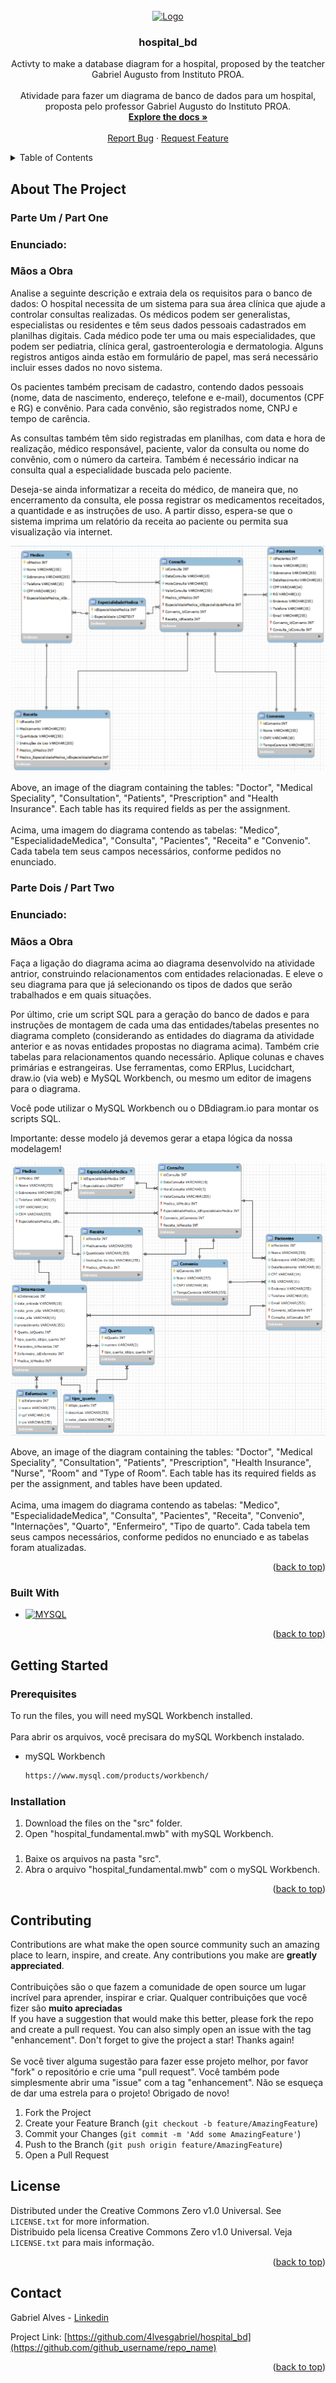 <!-- PROJECT LOGO -->
<br />
<div align="center">
  <a href="https://github.com/4lvesgabriel/hospital_bd">
    <img src="https://cdn.jsdelivr.net/gh/devicons/devicon/icons/mysql/mysql-original.svg" alt="Logo" width="80" height="80">
  </a>

<h3 align="center">hospital_bd</h3>

  <p align="center">
    Activty to make a database diagram for a hospital, proposed by the teatcher Gabriel Augusto from Instituto PROA.
    <br />
    <br />
    Atividade para fazer um diagrama de banco de dados para um hospital, proposta pelo professor Gabriel Augusto do Instituto PROA.
    <br />
    <a href="https://github.com/4lvesgabriel/hospital_bd"><strong>Explore the docs »</strong></a>
    <br />
    <br />
    <a href="https://github.com/4lvesgabriel/hospital_bd/issues">Report Bug</a>
    ·
    <a href="https://github.com/4lvesgabriel/hospital_bd/issues">Request Feature</a>
  </p>
</div>

<!-- TABLE OF CONTENTS -->
<details>
  <summary>Table of Contents</summary>
  <ol>
    <li>
      <a href="#about-the-project">About The Project</a>
      <ul>
        <li><a href="#built-with">Built With</a></li>
      </ul>
    </li>
    <li>
      <a href="#getting-started">Getting Started</a>
      <ul>
        <li><a href="#prerequisites">Prerequisites</a></li>
        <li><a href="#installation">Installation</a></li>
      </ul>
    </li>
    <li><a href="#contributing">Contributing</a></li>
    <li><a href="#license">License</a></li>
    <li><a href="#contact">Contact</a></li>
  </ol>
</details>


<!-- ABOUT THE PROJECT -->
## About The Project
### Parte Um / Part One
<h3>Enunciado:</h3>
<h3>Mãos a Obra</h3>
<p>Analise a seguinte descrição e extraia dela os requisitos para o banco de dados:
O hospital necessita de um sistema para sua área clínica que ajude a controlar consultas realizadas. Os médicos podem ser generalistas, especialistas ou residentes e têm seus dados pessoais cadastrados em planilhas digitais. Cada médico pode ter uma ou mais especialidades, que podem ser pediatria, clínica geral, gastroenterologia e dermatologia. Alguns registros antigos ainda estão em formulário de papel, mas será necessário incluir esses dados no novo sistema.

Os pacientes também precisam de cadastro, contendo dados pessoais (nome, data de nascimento, endereço, telefone e e-mail), documentos (CPF e RG) e convênio. Para cada convênio, são registrados nome, CNPJ e tempo de carência.

As consultas também têm sido registradas em planilhas, com data e hora de realização, médico responsável, paciente, valor da consulta ou nome do convênio, com o número da carteira. Também é necessário indicar na consulta qual a especialidade buscada pelo paciente.

Deseja-se ainda informatizar a receita do médico, de maneira que, no encerramento da consulta, ele possa registrar os medicamentos receitados, a quantidade e as instruções de uso. A partir disso, espera-se que o sistema imprima um relatório da receita ao paciente ou permita sua visualização via internet.</p>

![Project Screnshoot][project-screenshot]

Above, an image of the diagram containing the tables: "Doctor", "Medical Speciality", "Consultation", "Patients", "Prescription" and "Health Insurance". Each table has its required fields as per the assignment.
<br />
<br />
Acima, uma imagem do diagrama contendo as tabelas: "Medico", "EspecialidadeMedica", "Consulta", "Pacientes", "Receita" e "Convenio". Cada tabela tem seus campos necessários, conforme pedidos no enunciado.

### Parte Dois / Part Two

<h3>Enunciado:</h3>
<h3>Mãos a Obra</h3>
<p> Faça a ligação do diagrama acima ao diagrama desenvolvido na atividade antrior, construindo relacionamentos com entidades relacionadas. E eleve o seu diagrama para que já selecionando os tipos de dados que serão trabalhados e em quais situações. 

Por último, crie um script SQL para a geração do banco de dados e para instruções de montagem de cada uma das entidades/tabelas presentes no diagrama completo (considerando as entidades do diagrama da atividade anterior e as novas entidades propostas no diagrama acima). Também crie tabelas para relacionamentos quando necessário. Aplique colunas e chaves primárias e estrangeiras.
Use ferramentas, como ERPlus, Lucidchart, draw.io (via web) e MySQL Workbench, ou mesmo um editor de imagens para o diagrama. 

Você pode utilizar o MySQL Workbench ou o DBdiagram.io para montar os scripts SQL.

Importante: desse modelo já devemos gerar a etapa lógica da nossa modelagem!</p>

![Project Screnshoot2][project-screenshot-2]

Above, an image of the diagram containing the tables: "Doctor", "Medical Speciality", "Consultation", "Patients", "Prescription", "Health Insurance", "Nurse", "Room" and "Type of Room". Each table has its required fields as per the assignment, and tables have been updated.
<br />
<br />
Acima, uma imagem do diagrama contendo as tabelas: "Medico", "EspecialidadeMedica", "Consulta", "Pacientes", "Receita", "Convenio", "Internações", "Quarto", "Enfermeiro", "Tipo de quarto". Cada tabela tem seus campos necessários, conforme pedidos no enunciado e as tabelas foram atualizadas.


<p align="right">(<a href="#top">back to top</a>)</p>



### Built With

* [![MYSQL][mySQL]][mySQL-url]

<p align="right">(<a href="#top">back to top</a>)</p>

<!-- GETTING STARTED -->
## Getting Started

### Prerequisites

To run the files, you will need mySQL Workbench installed.
<br />
<br />
Para abrir os arquivos, você precisara do mySQL Workbench instalado.
<br />
* mySQL Workbench
  ```sh
  https://www.mysql.com/products/workbench/
  ```

### Installation

1. Download the files on the "src" folder.
2. Open "hospital_fundamental.mwb" with mySQL Workbench.

###

1. Baixe os arquivos na pasta "src".
2. Abra o arquivo "hospital_fundamental.mwb" com o mySQL Workbench.

<p align="right">(<a href="#top">back to top</a>)</p>

<!-- CONTRIBUTING -->
## Contributing

Contributions are what make the open source community such an amazing place to learn, inspire, and create. Any contributions you make are **greatly appreciated**.
<br />
<br />
Contribuições são o que fazem a comunidade de open source um lugar incrível para aprender, inspirar e criar. Qualquer contribuições que você fizer são **muito apreciadas**
<br />
If you have a suggestion that would make this better, please fork the repo and create a pull request. You can also simply open an issue with the tag "enhancement".
Don't forget to give the project a star! Thanks again!
<br />
<br />
Se você tiver alguma sugestão para fazer esse projeto melhor, por favor "fork" o repositório e crie uma "pull request". Você também pode simplesmente abrir uma "issue" com a tag "enhancement".
Não se esqueça de dar uma estrela para o projeto! Obrigado de novo!
<br />

1. Fork the Project
2. Create your Feature Branch (`git checkout -b feature/AmazingFeature`)
3. Commit your Changes (`git commit -m 'Add some AmazingFeature'`)
4. Push to the Branch (`git push origin feature/AmazingFeature`)
5. Open a Pull Request

<!-- LICENSE -->
## License

Distributed under the Creative Commons Zero v1.0 Universal. See `LICENSE.txt` for more information.
<br />
Distribuido pela licensa Creative Commons Zero v1.0 Universal. Veja `LICENSE.txt` para mais informação.

<p align="right">(<a href="#top">back to top</a>)</p>

<!-- CONTACT -->
## Contact

Gabriel Alves - [Linkedin](https://www.linkedin.com/in/gabriel-alves-gabriel/)

Project Link: [https://github.com/4lvesgabriel/hospital_bd](https://github.com/github_username/repo_name)

<p align="right">(<a href="#top">back to top</a>)</p>


<!-- MarkDowns -->
[project-screenshot]: static/Print_Banco.png
[project-screenshot-2]: static/Print_Banco2.png
[mySQL]: https://img.shields.io/badge/MySQL-00000F?style=for-the-badge&logo=mysql&logoColor=white
[mySQL-url]: [https://www.mysql.com/](https://www.mysql.com/products/workbench/)
